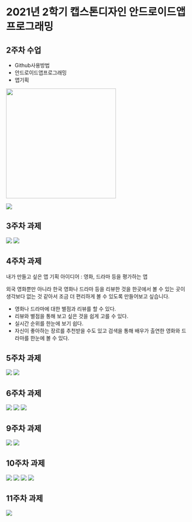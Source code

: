 # 2021년 2학기 캡스톤디자인 안드로이드앱 프로그래밍

## 2주차 수업 
  - Github사용방법
  - 안드로이드앱프로그래밍
  - 앱기획


 <img width="300" height="300" src="./png/dog.jpg"></img>

 <img width="" height="" src="./png/20273030_02.png"></img>

## 3주차 과제

 <img width="" height="" src="./png/20273030_03-1.JPG"></img>
 <img width="" height="" src="./png/20273030_03-2.JPG"></img>


## 4주차 과제

내가 만들고 싶은 앱 기획 아이디어 : 영화, 드라마 등을 평가하는 앱

  외국 영화뿐만 아니라 한국 영화나 드라마 등을 리뷰한 것을 한곳에서 볼 수 있는 곳이 생각보다 없는 것 같아서 조금 더 편리하게 볼 수 있도록 만들어보고 싶습니다.
  - 영화나 드라마에 대한 별점과 리뷰를 할 수 있다.
  - 리뷰와 별점을 통해 보고 싶은 것을 쉽게 고를 수 있다.
  - 실시간 순위를 한눈에 보기 쉽다.
  - 자신이 좋아하는 장르를 추천받을 수도 있고 검색을 통해 배우가 출연한 영화와 드라마를 한눈에 볼 수 있다.


## 5주차 과제

 <img width="" height="" src="./png/20273030_05-1.png"></img>
 <img width="" height="" src="./png/20273030_05-2.png"></img>
 
## 6주차 과제

 <img width="" height="" src="./png/20273030_06-1.png"></img>
 <img width="" height="" src="./png/20273030_06-2.png"></img>
 <img width="" height="" src="./png/20273030_06-3.png"></img>
 
## 9주차 과제

 <img width="" height="" src="./png/20273030_09-1.png"></img>
 <img width="" height="" src="./png/20273030_09-2.png"></img>
 
 ## 10주차 과제

 <img width="" height="" src="./png/20273030_10-1.png"></img>
 <img width="" height="" src="./png/20273030_10-2.png"></img>
 <img width="" height="" src="./png/20273030_10-3.png"></img>
 <img width="" height="" src="./png/20273030_10-4.png"></img>
 
  ## 11주차 과제

 <img width="" height="" src="./png/20273030_11.png"></img>
